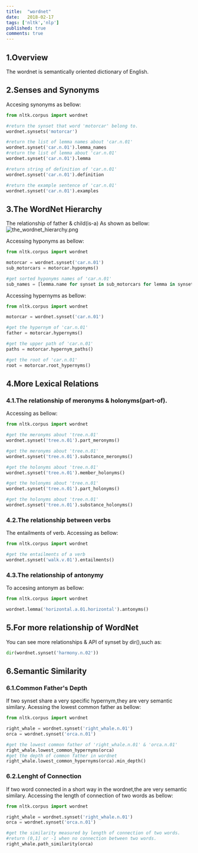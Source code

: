 ```yaml
---
title:  "wordnet"
date:   2018-02-17
tags: ['nltk','nlp']
published: true
comments: true
---
```


## 1.Overview

  The wordnet is semantically oriented dictionary of English.

## 2.Senses and Synonyms

  Accesing synonyms as bellow:

```python
from nltk.corpus import wordnet

#return the synset that word 'motorcar' belong to.
wordnet.synsets('motorcar')

#return the list of lemma names about 'car.n.01'
wordnet.synset('car.n.01').lemma_names
#return the list of lemma about 'car.n.01'
wordnet.synset('car.n.01').lemma

#return string of definition of 'car.n.01'
wordnet.synset('car.n.01').definition

#return the example sentence of 'car.n.01'
wordnet.synset('car.n.01').examples
```

## 3.The WordNet Hierarchy
  The relationship of father & child(is-a)
  As shown as bellow:
![the_wordnet_hierarchy.png](/assets/images/posts/wordnet_hierarchy.png)

  Accessing hyponyms as bellow:

```python
from nltk.corpus import wordnet

motorcar = wordnet.synset('car.n.01')
sub_motorcars = motorcar.hyponyms()

#get sorted hyponyms names of 'car.n.01'
sub_names = [lemma.name for synset in sub_motorcars for lemma in synset.lemmas]
```

Accessing hypernyms as bellow:
```python
from nltk.corpus import wordnet

motorcar = wordnet.synset('car.n.01')

#get the hypernym of 'car.n.01'
father = motorcar.hypernyms()

#get the upper path of 'car.n.01'
paths = motorcar.hypernym_paths()

#get the root of 'car.n.01'
root = motorcar.root_hypernyms()
```

## 4.More Lexical Relations

### 4.1.The relationship of meronyms & holonyms(part-of).

  Accessing as bellow:

```python
from nltk.corpus import wordnet

#get the meronyms about 'tree.n.01'
wordnet.synset('tree.n.01').part_meronyms()

#get the meronyms about 'tree.n.01'
wordnet.synset('tree.n.01').substance_meronyms()

#get the holonyms about 'tree.n.01'
wordnet.synset('tree.n.01').member_holonyms()

#get the holonyms about 'tree.n.01'
wordnet.synset('tree.n.01').part_holonyms()

#get the holonyms about 'tree.n.01'
wordnet.synset('tree.n.01').substance_holonyms()

```
### 4.2.The relationship between verbs

  The entailments of verb.
  Accessing as bellow:

```python
from nltk.corpus import wordnet

#get the entailments of a verb
wordnet.synset('walk.v.01').entailments()
```

### 4.3.The relationship of antonymy
  To accesing antonym as bellow:

```python
from nltk.corpus import wordnet

wordnet.lemma('horizontal.a.01.horizontal').antonyms()

```

## 5.For more relationship of WordNet
  You can see more relationships & API of synset by dir(),such as:<br>

```python
dir(wordnet.synset('harmony.n.02'))
``` 

## 6.Semantic Similarity
### 6.1.Common Father's Depth
  If two synset share a very specific hypernym,they are very semantic similary.
  Acessing the lowest common father as bellow:

```python
from nltk.corpus import wordnet

right_whale = wordnet.synset('right_whale.n.01')
orca = wordnet.synset('orca.n.01')

#get the lowest common father of 'right_whale.n.01' & 'orca.n.01'
right_whale.lowest_common_hypernyms(orca)
#get the depth of common father in wordnet
right_whale.lowest_common_hypernyms(orca).min_depth()
```
### 6.2.Lenght of Connection
  If two word connected in a short way in the wordnet,the are very semantic similary.
  Accessing the length of connection of two words as bellow:

```python
from nltk.corpus import wordnet

right_whale = wordnet.synset('right_whale.n.01')
orca = wordnet.synset('orca.n.01')

#get the similarity measured by length of connection of two words.
#return (0,1] or -1 when no connection between two words.
right_whale.path_similarity(orca)
```
